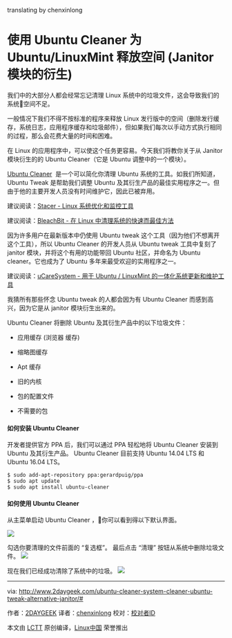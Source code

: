 translating by chenxinlong  

使用 Ubuntu Cleaner 为 Ubuntu/LinuxMint 释放空间 (Janitor 模块的衍生)
============================================================


我们中的大部分人都会经常忘记清理 Linux 系统中的垃圾文件，这会导致我们的系统空间不足。

一般情况下我们不得不按标准的程序来释放 Linux 发行版中的空间（删除发行缓存，系统日志，应用程序缓存和垃圾邮件），但如果我们每次以手动方式执行相同的过程，那么会花费大量的时间和困难。

在 Linux 的应用程序中，可以使这个任务更容易。今天我们将教你关于从 Janitor 模块衍生的的 Ubuntu Cleaner（它是 Ubuntu 调整中的一个模块）。

[Ubuntu Cleaner][2]  是一个可以简化你清理 Ubuntu 系统的工具。如我们所知道，Ubuntu Tweak 是帮助我们调整 Ubuntu 及其衍生产品的最佳实用程序之一。但由于他的主要开发人员没有时间维护它，因此已被弃用。

建议阅读：[Stacer - Linux 系统优化和监控工具][3]

建议阅读：[BleachBit - 在 Linux 中清理系统的快速而最佳方法][4]

因为许多用户在最新版本中仍使用 Ubuntu tweak 这个工具（因为他们不想离开这个工具），所以 Ubuntu Cleaner 的开发人员从 Ubuntu tweak 工具中复刻了 janitor 模块，并将这个有用的功能带回 Ubuntu 社区，并命名为 Ubuntu cleaner。它也成为了 Ubuntu 多年来最受欢迎的实用程序之一。

建议阅读：[uCareSystem - 用于 Ubuntu / LinuxMint 的一体化系统更新和维护工具][5]

我猜所有那些怀念 Ubuntu tweak 的人都会因为有 Ubuntu Cleaner 而感到高兴，因为它是从 janitor 模块衍生出来的。

Ubuntu Cleaner 将删除 Ubuntu 及其衍生产品中的以下垃圾文件：


*   应用缓存 (浏览器 缓存)

*   缩略图缓存

*   Apt 缓存

*   旧的内核

*   包的配置文件

*   不需要的包

#### 如何安装 Ubuntu Cleaner

开发者提供官方 PPA 后，我们可以通过 PPA 轻松地将 Ubuntu Cleaner 安装到 Ubuntu 及其衍生产品。 Ubuntu Cleaner 目前支持 Ubuntu 14.04 LTS 和 Ubuntu 16.04 LTS。

```
$ sudo add-apt-repository ppa:gerardpuig/ppa
$ sudo apt update
$ sudo apt install ubuntu-cleaner
```

#### 如何使用 Ubuntu Cleaner

从主菜单启动 Ubuntu Cleaner ，你可以看到得以下默认界面。

 [![](http://www.2daygeek.com/wp-content/uploads/2017/06/Ubuntu-Cleaner_001.png)][6] 

勾选你要清理的文件前面的 “复选框”。 最后点击 “清理” 按钮从系统中删除垃圾文件。
 [![](http://www.2daygeek.com/wp-content/uploads/2017/06/Ubuntu-Cleaner_002.png)][7] 

现在我们已经成功清除了系统中的垃圾。
 [![](http://www.2daygeek.com/wp-content/uploads/2017/06/Ubuntu-Cleaner_003.png)][8]

--------------------------------------------------------------------------------

via: http://www.2daygeek.com/ubuntu-cleaner-system-cleaner-ubuntu-tweak-alternative-janitor/#

作者：[2DAYGEEK][a]
译者：[chenxinlong](https://github.com/chenxinlong)
校对：[校对者ID](https://github.com/校对者ID)

本文由 [LCTT](https://github.com/LCTT/TranslateProject) 原创编译，[Linux中国](https://linux.cn/) 荣誉推出

[a]:http://www.2daygeek.com/author/2daygeek/
[1]:http://www.2daygeek.com/author/2daygeek/
[2]:http://ubuntu-cleaner.blogspot.in/
[3]:http://www.2daygeek.com/stacer-linux-system-optimizer-and-monitoring-tool/
[4]:http://www.2daygeek.com/bleachbit-system-cleaner-on-ubuntu-debian-fedora-opensuse-arch-linux-mint/
[5]:http://www.2daygeek.com/ucaresystem-system-update-and-maintenance-tool-for-ubuntu-linuxmint/
[6]:http://www.2daygeek.com/wp-content/uploads/2017/06/Ubuntu-Cleaner_001.png
[7]:http://www.2daygeek.com/wp-content/uploads/2017/06/Ubuntu-Cleaner_002.png
[8]:http://www.2daygeek.com/wp-content/uploads/2017/06/Ubuntu-Cleaner_003.png
